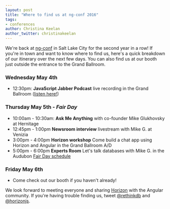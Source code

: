 ```yaml
---
layout: post
title: "Where to find us at ng-conf 2016"
tags:
- conferences
author: Christina Keelan
author_twitter: christinakeelan
--- 
```


We're back at [ng-conf](https://www.ng-conf.org/) in Salt Lake City for the second year in a row! If you're
in town and want to know where to find us, here's a quick breakdown of our
itinerary over the next few days. You can also find us at our booth just
outside the entrance to the Grand Ballroom. 


### Wednesday May 4th

- 12:30pm: **JavaScript Jabber Podcast** live recording in the Grand Ballroom ([listen here!](https://devchat.tv/js-jabber))

### Thursday May 5th - _Fair Day_

- 10:00am - 10:30am: **Ask Me Anything** with co-founder Mike Glukhovsky at Hernitage
- 12:45pm - 1:00pm **Newsroom interview** livestream with Mike G. at Venizia
- 3:00pm - 4:00pm **Horizon workshop** Come build a chat app using Horizon and Angular in the Grand Ballroom A/D
- 5:00pm - 6:00pm **Experts Room** Let's talk databases with Mike G. in the Audubon
[Fair Day schedule](https://docs.google.com/spreadsheets/d/10tPhssZlVioQM_vaAT92ieKjyKviXsc4mhHT_90I9Pc/edit#gid=1254548303)


### Friday May 6th

- Come check out our booth if you haven't already!

We look forward to meeting everyone and sharing [Horizon](http://horizon.io/) with the Angular community.
If you're having trouble finding us, tweet [@rethinkdb](https://twitter.com/rethinkdb) and [@horizonjs](https://twitter.com/horizonjs).
